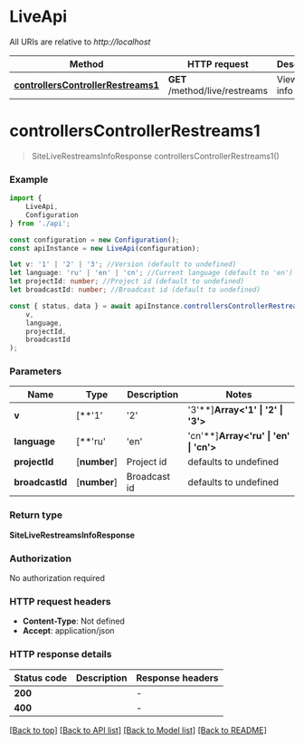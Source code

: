 # LiveApi

All URIs are relative to *http://localhost*

|Method | HTTP request | Description|
|------------- | ------------- | -------------|
|[**controllersControllerRestreams1**](#controllerscontrollerrestreams1) | **GET** /method/live/restreams | View live info|

# **controllersControllerRestreams1**
> SiteLiveRestreamsInfoResponse controllersControllerRestreams1()


### Example

```typescript
import {
    LiveApi,
    Configuration
} from './api';

const configuration = new Configuration();
const apiInstance = new LiveApi(configuration);

let v: '1' | '2' | '3'; //Version (default to undefined)
let language: 'ru' | 'en' | 'cn'; //Current language (default to 'en')
let projectId: number; //Project id (default to undefined)
let broadcastId: number; //Broadcast id (default to undefined)

const { status, data } = await apiInstance.controllersControllerRestreams1(
    v,
    language,
    projectId,
    broadcastId
);
```

### Parameters

|Name | Type | Description  | Notes|
|------------- | ------------- | ------------- | -------------|
| **v** | [**&#39;1&#39; | &#39;2&#39; | &#39;3&#39;**]**Array<&#39;1&#39; &#124; &#39;2&#39; &#124; &#39;3&#39;>** | Version | defaults to undefined|
| **language** | [**&#39;ru&#39; | &#39;en&#39; | &#39;cn&#39;**]**Array<&#39;ru&#39; &#124; &#39;en&#39; &#124; &#39;cn&#39;>** | Current language | defaults to 'en'|
| **projectId** | [**number**] | Project id | defaults to undefined|
| **broadcastId** | [**number**] | Broadcast id | defaults to undefined|


### Return type

**SiteLiveRestreamsInfoResponse**

### Authorization

No authorization required

### HTTP request headers

 - **Content-Type**: Not defined
 - **Accept**: application/json


### HTTP response details
| Status code | Description | Response headers |
|-------------|-------------|------------------|
|**200** |  |  -  |
|**400** |  |  -  |

[[Back to top]](#) [[Back to API list]](../README.md#documentation-for-api-endpoints) [[Back to Model list]](../README.md#documentation-for-models) [[Back to README]](../README.md)

